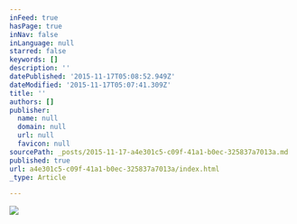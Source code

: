 ```yaml
---
inFeed: true
hasPage: true
inNav: false
inLanguage: null
starred: false
keywords: []
description: ''
datePublished: '2015-11-17T05:08:52.949Z'
dateModified: '2015-11-17T05:07:41.309Z'
title: ''
authors: []
publisher:
  name: null
  domain: null
  url: null
  favicon: null
sourcePath: _posts/2015-11-17-a4e301c5-c09f-41a1-b0ec-325837a7013a.md
published: true
url: a4e301c5-c09f-41a1-b0ec-325837a7013a/index.html
_type: Article

---
```

![](https://the-grid-user-content.s3-us-west-2.amazonaws.com/fb1a3a31-da65-4d65-b095-1f40c6864480.jpg)